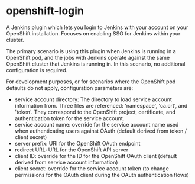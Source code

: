 openshift-login
===============

A Jenkins plugin which lets you login to Jenkins with your account on your OpenShift installation. Focuses on enabling SSO for Jenkins within your cluster.


The primary scenario is using this plugin when Jenkins is running in a OpenShift pod, and the jobs with Jenkins operate against the
same OpenShift cluster that Jenkins is running in.  In this scenario, no additional configuration is required.

For development purposes, or for scenarios where the OpenShift pod defaults do not apply, configuration parameters are:

* service account directory:  The directory to load service account information from. Three files are referenced:  'namespace', 'ca.crt', and 'token'. They correspond to the OpenShift project, certificate, and authentication token for the service account.
* service account name:  override for the service account name used when authenticating users against OAuth (default derived from token / client secret)
* server prefix:  URI for the OpenShift OAuth endpoint
* redirect URL: URL for the OpenShift API server
* client ID:  override for the ID for the OpenShift OAuth client (default derived from service account information)
* client secret:  override for the service account token (to change permissions for the OAuth client during the OAuth authentication flows)